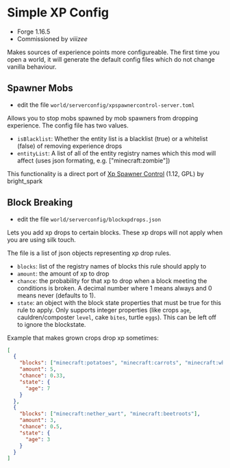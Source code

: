 # Simple XP Config

- Forge 1.16.5
- Commissioned by *viiizee*  

Makes sources of experience points more configureable. The first time you open a world, it will generate the default config files which do not change vanilla behaviour. 

## Spawner Mobs

- edit the file `world/serverconfig/xpspawnercontrol-server.toml`

Allows you to stop mobs spawned by mob spawners from dropping experience. The config file has two values. 

- `isBlacklist`: Whether the entity list is a blacklist (true) or a whitelist (false) of removing experience drops
- `entityList`: A list of all of the entity registry names which this mod will affect (uses json formating, e.g. ["minecraft:zombie"])

This functionality is a direct port of [Xp Spawner Control](https://www.curseforge.com/minecraft/mc-mods/xp-spawner-control) (1.12, GPL) by bright_spark

## Block Breaking

- edit the file `world/serverconfig/blockxpdrops.json`

Lets you add xp drops to certain blocks. These xp drops will not apply when you are using silk touch.

The file is a list of json objects representing xp drop rules.
- `blocks`: list of the registry names of blocks this rule should apply to
- `amount`: the amount of xp to drop
- `chance`: the probability for that xp to drop when a block meeting the conditions is broken. A decimal number where 1 means always and 0 means never (defaults to 1). 
- `state`: an object with the block state properties that must be true for this rule to apply. Only supports integer properties (like crops `age`, cauldren/composter `level`, cake `bites`, turtle `eggs`). This can be left off to ignore the blockstate. 

Example that makes grown crops drop xp sometimes:

```json
[
  {
    "blocks": ["minecraft:potatoes", "minecraft:carrots", "minecraft:wheat"],
    "amount": 5,
    "chance": 0.33,
    "state": {
      "age": 7
    }
  },
  {
    "blocks": ["minecraft:nether_wart", "minecraft:beetroots"],
    "amount": 3,
    "chance": 0.5,
    "state": {
      "age": 3
    }
  }
]
```